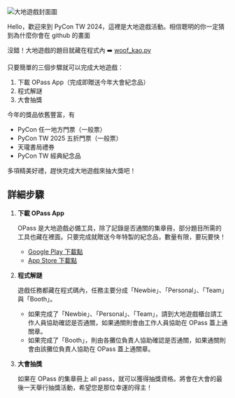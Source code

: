 ![大地遊戲封面圖](https://github.com/user-attachments/assets/e60f2a6b-c77c-44f8-a132-19d2dcec53ad)

Hello，歡迎來到 PyCon TW 2024，這裡是大地遊戲活動。相信聰明的你一定猜到為什麼你會在 github 的畫面

沒錯！大地遊戲的題目就藏在程式內 ➡️ [woof_kao.py](https://github.com/pycontw/PyCon-TW-2024-Booth-Game/blob/main/woof_kao.py)

只要簡單的三個步驟就可以完成大地遊戲：
1. 下載 OPass App（完成即贈送今年大會紀念品）
2. 程式解謎
3. 大會抽獎

今年的獎品依舊豐富，有
- PyCon 任一地方門票（一般票）
- PyCon TW 2025 五折門票（一般票）
- 天瓏書局禮券
- PyCon TW 經典紀念品

多項精美好禮，趕快完成大地遊戲來抽大獎吧！

## 詳細步驟
1. **下載 OPass App**

    OPass 是大地遊戲必備工具，除了記錄是否通關的集章冊，部分題目所需的工具也藏在裡面。只要完成就贈送今年特製的紀念品，數量有限，要玩要快！

   - [Google Play 下載點](https://play.google.com/store/apps/details?id=app.opass.ccip&pcampaignid=web_share)
   - [App Store 下載點](https://apps.apple.com/tw/app/opass-app/id1436417025)

3. **程式解謎**

   遊戲任務都藏在程式碼內，任務主要分成「Newbie」、「Personal」、「Team」與「Booth」。
   - 如果完成了「Newbie」、「Personal」、「Team」，請到大地遊戲櫃台請工作人員協助確認是否通關，如果通關則會由工作人員協助在 OPass 蓋上通關章。
   - 如果完成了「Booth」，則由各攤位負責人協助確認是否通關，如果通關則會由該攤位負責人協助在 OPass 蓋上通關章。

4. **大會抽獎**

    如果在 OPass 的集章冊上 all pass，就可以獲得抽獎資格。將會在大會的最後一天舉行抽獎活動，希望您是那位幸運的得主！
